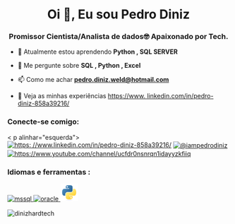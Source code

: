 
<h1 align="center">Oi 👋, Eu sou Pedro Diniz</h1>
<h3 align="center">Promissor Cientista/Analista de dados🤓 Apaixonado por Tech.</h3>

- 🌱 Atualmente estou aprendendo **Python , SQL SERVER**

- 💬 Me pergunte sobre **SQL , Python , Excel**

- 📫 Como me achar **pedro.diniz.weld@hotmail.com**

- 📄 Veja as minhas experiências [https://www. linkedin.com/in/pedro-diniz-858a39216/](https://www.linkedin.com/in/pedro-diniz-858a39216/)

<h3 align="left">Conecte-se comigo:</h3>
< p alinhar="esquerda">
<a href="https://linkedin.com/in/https://www.linkedin.com/in/pedro-diniz-858a39216/" target="blank"><img alinhar ="center" src="https://raw.githubusercontent.com/rahuldkjain/github-profile-readme-generator/master/src/images/icons/Social/linked-in-alt.svg" alt="https: //www.linkedin.com/in/pedro-diniz-858a39216/" height="30" width="40" /></a>
<a href="https://instagram.com/@iampedrodiniz" target ="blank"><img align="center" src="https://raw.githubusercontent.com/rahuldkjain/github-profile-readme-generator/master/src/images/icons/Social/instagram.svg" alt ="@iampedrodiniz" height="30" width="40" /></a>
<a href="https://www.youtube.com/c/https://www.youtube.com/channel/ ucfdr0nsnrqn1idayyzkfiiq" target="blank"><img align="center" src="https://raw.githubusercontent.com/rahuldkjain/github-profile-readme-generator/master/src/images/icons/Social/youtube. svg" alt="https://www.youtube.com/channel/ucfdr0nsnrqn1idayyzkfiiq" height="30" width="40" /></a>
</p>

<h3 align="left">Idiomas e ferramentas :</h3>
<p align="left"> <a href="https://www.microsoft.com/en-us/sql-server" target="_blank" rel="noreferrer"> <img src ="https://www.svgrepo.com/show/303229/microsoft-sql-server-logo.svg" alt="mssql" width="40" height="40"/> </a> <a href ="https://www.oracle.com/" target="_blank" rel="noreferrer"> <img src="https://raw.githubusercontent.com/devicons/devicon/master/icons/oracle/oracle -original.svg" alt="oracle" width="40" height="40"/> </a> <a href="https://www.python.org" target="_blank" rel="noreferrer "> <img src="https://raw.githubusercontent.com/devicons/devicon/master/icons/python/python-original.svg" alt="python" width="40" height="40"/> </a>

</p> <p><img align="center" src="https://github-readme-stats. vercel.app/api/top-langs?username=dinizhardtech&show_icons=true&locale=en&layout=compact" alt="dinizhardtech" /></p>


<!---

- 👋 Hi, I’m @DinizHardTech
- 👀 I’m interested in ...
- 🌱 I’m currently learning ...
- 💞️ I’m looking to collaborate on ...
- 📫 How to reach me ...
- 😄 Pronouns: ...
- ⚡ Fun fact: ...

DinizHardTech/DinizHardTech is a ✨ special ✨ repository because its `README.md` (this file) appears on your GitHub profile.
You can click the Preview link to take a look at your changes.
--->
